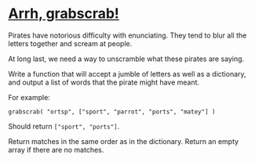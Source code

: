 # [Arrh, grabscrab!](https://www.codewars.com/kata/arrh-grabscrab "https://www.codewars.com/kata/52b305bec65ea40fe90007a7")

Pirates have notorious difficulty with enunciating. They tend to blur all the letters together and
scream at people.

At long last, we need a way to unscramble what these pirates are saying.

Write a function that will accept a jumble of letters as well as a dictionary, and output a list of
words that the pirate might have meant.

For example:

```
grabscrab( "ortsp", ["sport", "parrot", "ports", "matey"] )
```

Should return `["sport", "ports"]`.

Return matches in the same order as in the dictionary. Return an empty array if there are no
matches.